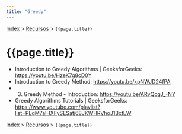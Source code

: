 ```yaml
---
title: "Greedy"
---
```

[Index](../index) > [Recursos](resources) > ```{{page.title}}```

# {{page.title}}

- Introduction to Greedy Algorithms | GeeksforGeeks: <https://youtu.be/HzeK7g8cD0Y>
- Introduction to Greedy Method: <https://youtu.be/xpNWJD24fPA>
- 3. Greedy Method - Introduction: <https://youtu.be/ARvQcqJ_-NY>
- Greedy Algorithms Tutorials | GeeksforGeeks: <https://www.youtube.com/playlist?list=PLqM7alHXFySESatj68JKWHRVhoJ1BxtLW>

[Index](../index) > [Recursos](resources) > ```{{page.title}}```
